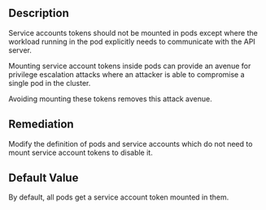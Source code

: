 ## Description

Service accounts tokens should not be mounted in pods except where the workload running in the pod explicitly needs to communicate with the API server.

Mounting service account tokens inside pods can provide an avenue for privilege escalation attacks where an attacker is able to compromise a single pod in the cluster.

Avoiding mounting these tokens removes this attack avenue.

## Remediation

Modify the definition of pods and service accounts which do not need to mount service account tokens to disable it.

## Default Value

By default, all pods get a service account token mounted in them.